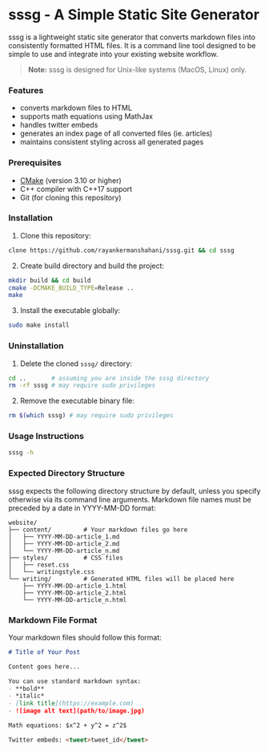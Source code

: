 # sssg - A Simple Static Site Generator

sssg is a lightweight static site generator that converts markdown files into consistently formatted HTML files. It is a command line tool designed to be simple to use and integrate into your existing website workflow.

> **Note:** sssg is designed for Unix-like systems (MacOS, Linux) only. 


### Features
- converts markdown files to HTML
- supports math equations using MathJax
- handles twitter embeds
- generates an index page of all converted files (ie. articles)
- maintains consistent styling across all generated pages


### Prerequisites
- [CMake](https://cmake.org/) (version 3.10 or higher)
- C++ compiler with C++17 support
- Git (for cloning this repository)


### Installation
1. Clone this repository:
```bash
clone https://github.com/rayankermanshahani/sssg.git && cd sssg
```

2. Create build directory and build the project:
```bash
mkdir build && cd build
cmake -DCMAKE_BUILD_TYPE=Release ..
make
```

3. Install the executable globally:
```bash
sudo make install
```

### Uninstallation
1. Delete the cloned `sssg/` directory:
```bash
cd ..       # assuming you are inside the sssg directory
rm -rf sssg # may require sudo privileges
```
2. Remove the executable binary file:
```bash
rm $(which sssg) # may require sudo privileges
```


### Usage Instructions
```bash
sssg -h
```


### Expected Directory Structure
sssg expects the following directory structure by default, unless you specify otherwise via its command line arguments. Markdown file names must be preceded by a date in YYYY-MM-DD format:
```
website/
├── content/         # Your markdown files go here
│   ├── YYYY-MM-DD-article_1.md
│   ├── YYYY-MM-DD-article_2.md
│   └── YYYY-MM-DD-article_n.md
├── styles/          # CSS files
│   ├── reset.css
│   └── writingstyle.css
└── writing/         # Generated HTML files will be placed here
    ├── YYYY-MM-DD-article_1.html
    ├── YYYY-MM-DD-article_2.html
    └── YYYY-MM-DD-article_n.html
```

### Markdown File Format
Your markdown files should follow this format:
```markdown
# Title of Your Post

Content goes here...

You can use standard markdown syntax:
- **bold**
- *italic*
- [link title](https://example.com)
- ![image alt text](path/to/image.jpg)

Math equations: $x^2 + y^2 = z^2$

Twitter embeds: <tweet>tweet_id</tweet>
```


